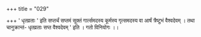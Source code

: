 +++
title = "029"

+++
' धृतव्रताः ' इति सप्तर्चं सप्तमं सूक्तं गार्त्समदस्य कूर्मस्य गृत्समदस्य वा  आर्षं त्रैष्टुभं वैश्वदेवम् । तथा चानुक्रान्तं- धृतव्रताः सप्त वैश्वदेवम् ' इति । गतो विनियोगः ।।